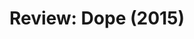 ---
title: Review&#58; Dope (2015)
layout: post
external_url: http://blog.plotapp.io/dope-review-2015/
external_site: plot
---